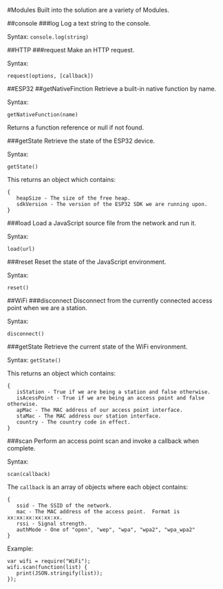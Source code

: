 #Modules
Built into the solution are a variety of Modules.

##console
###log
Log a text string to the console.

Syntax:
`console.log(string)`

##HTTP
###request
Make an HTTP request.

Syntax:

`request(options, [callback])`



##ESP32
##getNativeFinction
Retrieve a built-in native function by name.

Syntax:

`getNativeFunction(name)`

Returns a function reference or null if not found.

###getState
Retrieve the state of the ESP32 device.

Syntax:

`getState()`

This returns an object which contains:
```
{
   heapSize - The size of the free heap.
   sdkVersion - The version of the ESP32 SDK we are running upon.
}
```

###load
Load a JavaScript source file from the network and run it.

Syntax:

`load(url)`

###reset
Reset the state of the JavaScript environment.

Syntax:

`reset()`



##WiFi
###disconnect
Disconnect from the currently connected access point when we are a station.

Syntax:

`disconnect()`

###getState
Retrieve the current state of the WiFi environment.

Syntax:
`getState()`

This returns an object which contains:
```
{
   isStation - True if we are being a station and false otherwise.
   isAcessPoint - True if we are being an access point and false otherwise.
   apMac - The MAC address of our access point interface.
   staMac - The MAC address our station interface.
   country - The country code in effect.
}
```


###scan
Perform an access point scan and invoke a callback when complete.

Syntax:

`scan(callback)`

The `callback` is an array of objects where each object contains:

```
{
   ssid - The SSID of the network.
   mac - The MAC address of the access point.  Format is xx:xx:xx:xx:xx:xx.
   rssi - Signal strength.
   authMode - One of "open", "wep", "wpa", "wpa2", "wpa_wpa2"
}
```

Example:

```
var wifi = require("WiFi");
wifi.scan(function(list) {
   print(JSON.stringify(list));
});
```
